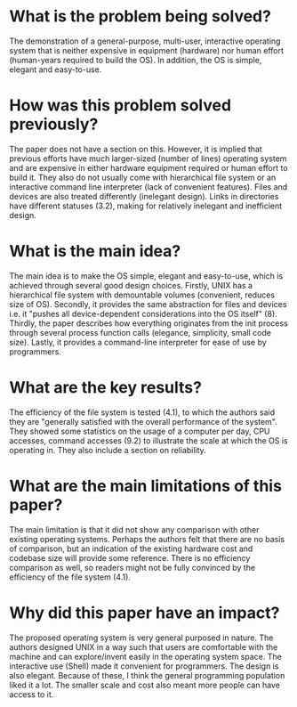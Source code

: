 # What is the problem being solved?

The demonstration of a general-purpose, multi-user, interactive operating system that is neither expensive in equipment (hardware) nor human effort (human-years required to build the OS). In addition, the OS is simple, elegant and easy-to-use.

# How was this problem solved previously?

The paper does not have a section on this. However, it is implied that previous efforts have much larger-sized (number of lines) operating system and are expensive in either hardware equipment required or human effort to build it. They also do not usually come with hierarchical file system or an interactive command line interpreter (lack of convenient features). Files and devices are also treated differently (inelegant design). Links in directories have different statuses (3.2), making for relatively inelegant and inefficient design.

# What is the main idea?

The main idea is to make the OS simple, elegant and easy-to-use, which is achieved through several good design choices. Firstly, UNIX has a hierarchical file system with demountable volumes (convenient, reduces size of OS). Secondly, it provides the same abstraction for files and devices i.e. it "pushes all device-dependent considerations into the OS itself" (8). Thirdly, the paper describes how everything originates from the init process through several process function calls (elegance, simplicity, small code size). Lastly, it provides a command-line interpreter for ease of use by programmers.

# What are the key results?

The efficiency of the file system is tested (4.1), to which the authors said they are "generally satisfied with the overall performance of the system". They showed some statistics on the usage of a computer per day, CPU accesses, command accesses (9.2) to illustrate the scale at which the OS is operating in. They also include a section on reliability.

# What are the main limitations of this paper?

The main limitation is that it did not show any comparison with other existing operating systems. Perhaps the authors felt that there are no basis of comparison, but an indication of the existing hardware cost and codebase size will provide some reference. There is no efficiency comparison as well, so readers might not be fully convinced by the efficiency of the file system (4.1).

# Why did this paper have an impact?

The proposed operating system is very general purposed in nature. The authors designed UNIX in a way such that users are comfortable with the machine and can explore/invent easily in the operating system space. The interactive use (Shell) made it convenient for programmers. The design is also elegant. Because of these, I think the general programming population liked it a lot. The smaller scale and cost also meant more people can have access to it.

